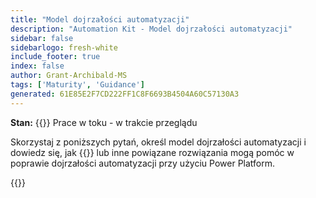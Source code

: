 ```yaml
---
title: "Model dojrzałości automatyzacji"
description: "Automation Kit - Model dojrzałości automatyzacji"
sidebar: false
sidebarlogo: fresh-white
include_footer: true
index: false
author: Grant-Archibald-MS
tags: ['Maturity', 'Guidance']
generated: 61E85E2F7CD222FF1C8F6693B4504A60C57130A3
---
```


**Stan:** {{<externalImage src="https://github.githubassets.com/images/icons/emoji/unicode/1f6a7.png" size="16x16" text="Construction Icon">}} Prace w toku - w trakcie przeglądu

Skorzystaj z poniższych pytań, określ model dojrzałości automatyzacji i dowiedz się, jak {{<product-name>}} lub inne powiązane rozwiązania mogą pomóc w poprawie dojrzałości automatyzacji przy użyciu Power Platform.

{{<questions name="/content/pl/automation-maturity-model.json" completed="" showNavigationButtons="false" locale="pl">}}
